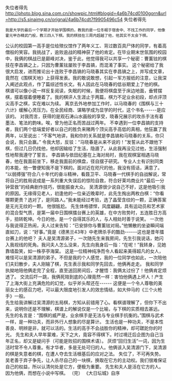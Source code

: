 失位者得先
http://photo.blog.sina.com.cn/showpic.html#blogid=4a6b74cd0100gorn&url=http://s5.sinaimg.cn/orignal/4a6b74cdt7f9905496c54
    失位者得先
 
    我是大学的最后一个学期才开始学围棋的，教我的是一位冬眠于宿舍中、不找工作的同学，他像霍元甲办精武门般，教三四人下棋。我的棋技在三周内超越了他，他其实不太会下棋。
   公认的校园第一高手是位给殡仪馆作了两年义工、背过数百具尸体的同学，有着高僧般的笑容。我挑战了，逾败逾战的精神获了他的肯定。在毕业期末世氛围的校园中，我俩的棋战已是巅峰对决，鉴于此，他觉得我可以共享一个秘密：曹薰铉的棋技在李昌镐之上，只因为曹薰铉屡败于李昌镐，而混淆了事实。
   这个秘密给了我很大启发，进而推论出十连败于李昌镐的马晓春其实在李昌镐之上，并写成文章，竟然在《围棋天地》上获得发表。我的敢说敢想，引起一军方报纸的注意，让我深入阐述此观点，作了篇综述性长文。有人因此在马晓春的低谷期爱上了他的棋。
   棋谱可以像小说一样反复阅读，失眠的时候，我便将棋盘至于床边地面，垂臂摆棋，摆着摆着便睡着了。我的棋评人生涯止于两篇，棋力不足业余初段，却点评顶尖高手之棋，实在难以为续。
   离京去外地参加工作时，以马晓春的《围棋与三十六计》缓解心灵压力。在全民经商、谋略学成为显学的时代，这个书名------是应该的。
对我而言，获得的是观石涛山水画般的享受，晓春兄展示的攻杀手法有着墨法、笔法的韵味。唉，曾为他正名而苦战过两年。
   不幸遇到一位李昌镐的支持者，我们两个低端爱好者以自己的胜负来赌两个顶尖高手高低的真相，他狂赢了我两年，以至说出：“不客气地讲，我和你的关系就是李昌镐和马晓春的关系，你只会说，我只会赢。”
   令我大怒，反驳：“马晓春是从来不说的！”发誓从此不跟他下棋，但过几日仍找他，他却因输给了生活，隐遁了。从此我再没见过他，生活强制性地帮我遵守了誓言。
   李昌镐与依田纪基在上海对局时，我在观棋室相遇马晓春，他在我面前坐下，移走我面前的棋盘，径自摆子研究。
   专业人士有识别同类的本能，他一瞥便知我不是下棋的。面对近在咫尺的他，我没有搭话，满意了。
   “以弱搏强”符合八十年代的奋斗精神，看聂卫平、马晓春一代棋手的自战解说，常将自己的胜局说成是一系列重大失误后的惊险自救，符合好莱坞商业片“最后一分钟营救”的经典剧作技巧，很能振奋大众。
   吴清源很少说自己不好，这是他吸引我的原因。无缘得见老人，初逢他的一位亲近晚辈时，此先生掏出两枚白棋：“你看哪颗更贵？选对了，是同路人。”我未能经过考验，选了晶莹含纹的一颗，正确答案是无光无纹的一颗。
   他很尴尬。
   先生体格骠悍，风度翩翩，具有运动员和艺术家的混合型气质，是第一届中日围棋擂台赛上的英雄，在中方败势时，五连胜日方高手，扭转乾坤。今日的他，是一个自得其乐的人，与人相处时善于说笑。
   一次他与我说得正热闹，夫人过来告知：“已安排你与曹薰铉对局。”他懒散的坐姿瞬间端直如刀，说：“好事。”竟是《德黑兰43年》中老牌杀手的酷劲------这也是昔年擂台赛上的他吧？
   夫人是吴清源弟子，一次随先生来我房间，先生引我说话，她闪入我视线的死角。我问夫人怎么没来，先生向我身后一指：“在呢！”我转身，见她靠墙盈笑，如一株亭亭海棠。
   这是一位精神纯净而令人看起来美得超凡的女人，难怪可以是吴清源的弟子。不但是我的个人感觉，我的一位同学也如此，一次陪他们夫妇散步，夫人刚输了棋，先生表示我和同学先回去，他俩再走走。
   我和同学执拗地陪他俩走完了全程，直至送回房间后，才醒悟：我俩太过份了！他俩肯定烦透了。
   交流后吓一跳，我俩死陪到底的心理竟然一样：害怕他俩遇上坏人！产生了上海大街上充满危险的幻觉，似乎斧头帮还在------
   这便是一个令人尊敬的美丽女士的感召力吧，可以最大限度地引发人的效忠情结，如大仲马的《三个火枪手》一般。  
   先生给我讲解过吴清源的五局棋，方知从前错用了心。看棋谱理解了，但你下不出来，说明你还是不理解，棋谱上的解说仅是一个比喻，与下棋的实质相去甚远。
   先生的名言是：“围棋的威严是，业余棋手是无法与专业棋手抗衡的。”围棋与武术一样，是一种功夫，而非外行人想象的尽是算计。
   生活也是一种功夫，不是本性善良、明辨是非，就可以活的。生活的高手不会战胜你的精神，却可蹉跎你的时光。
   先生和夫人早年蒙难，天下之大，竟容不得棋下。时过境迁后企图为自己当年正名，却又是疑问手（可能是败招的围棋术语）。
   厌烦“回归生活”一词，因为生活时常不令人尊重。有才华者，多是无处可归的人。他俩该入吴清源门下，吴清源的棋是失意者的棋，在遭人夺去生活根基后的应对之法。
   失位了，不可再失势。吴老善于弃子争先，让人杀尽自己的一块棋，换取在它方的主动权。我们很难保证自己的权益，所以认清何处是它方，便极为重要。
   先生和夫人是活在它方的人。
   因为他俩，而想在小说中写棋。
（完）
                                  《大日坛城》自序 

